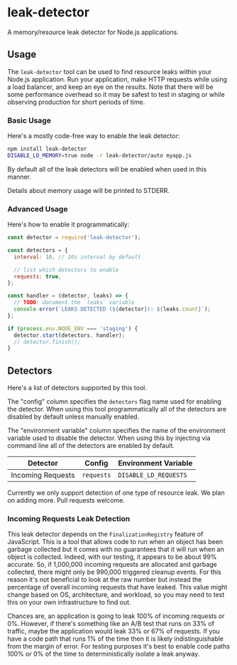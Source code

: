# leak-detector

A memory/resource leak detector for Node.js applications.


## Usage

The `leak-detector` tool can be used to find resource leaks within your Node.js application. Run your application, make HTTP requests while using a load balancer, and keep an eye on the results. Note that there will be some performance overhead so it may be safest to test in staging or while observing production for short periods of time.

### Basic Usage

Here's a mostly code-free way to enable the leak detector:

```sh
npm install leak-detector
DISABLE_LD_MEMORY=true node -r leak-detector/auto myapp.js
```

By default all of the leak detectors will be enabled when used in this manner.

Details about memory usage will be printed to STDERR.

### Advanced Usage

Here's how to enable it programmatically:

```javascript
const detector = require('leak-detector');

const detectors = {
  interval: 10, // 10s interval by default

  // list which detectors to enable
  requests: true,
};

const handler = (detector, leaks) => {
  // TODO: document the `leaks` variable
  console.error(`LEAKS DETECTED (${detector}): ${leaks.count}`);
};

if (process.env.NODE_ENV === 'staging') {
  detector.start(detectors, handler);
  // detector.finish();
}
```


## Detectors

Here's a list of detectors supported by this tool.

The "config" column specifies the `detectors` flag name used for enabling the detector. When using this tool programmatically all of the detectors are disabled by default unless manually enabled.

The "environment variable" column specifies the name of the environment variable used to disable the detector. When using this by injecting via command line all of the detectors are enabled by default.

| Detector          | Config     | Environment Variable  |
|-------------------|------------|-----------------------|
| Incoming Requests | `requests` | `DISABLE_LD_REQUESTS` |

Currently we only support detection of one type of resource leak. We plan on adding more. Pull requests welcome.

### Incoming Requests Leak Detection

This leak detector depends on the `FinalizationRegistry` feature of JavaScript. This is a tool that allows code to run when an object has been garbage collected but it comes with no guarantees that it will run when an object is collected. Indeed, with our testing, it appears to be about 99% accurate. So, if 1,000,000 incoming requests are allocated and garbage collected, there might only be 990,000 triggered cleanup events. For this reason it's not beneficial to look at the raw number but instead the percentage of overall incoming requests that have leaked. This value might change based on OS, architecture, and workload, so you may need to test this on your own infrastructure to find out.

Chances are, an application is going to leak 100% of incoming requests or 0%. However, if there's something like an A/B test that runs on 33% of traffic, maybe the application would leak 33% or 67% of requests. If you have a code path that runs 1% of the time then it is likely indistinguishable from the margin of error. For testing purposes it's best to enable code paths 100% or 0% of the time to deterministically isolate a leak anyway.
